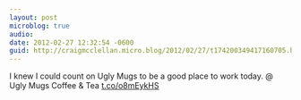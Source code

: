 ```yaml
---
layout: post
microblog: true
audio: 
date: 2012-02-27 12:32:54 -0600
guid: http://craigmcclellan.micro.blog/2012/02/27/t174200349417160705.html
---
```

I knew I could count on Ugly Mugs to be a good place to work today.   @ Ugly Mugs Coffee &amp; Tea [t.co/o8mEykHS](http://t.co/o8mEykHS)
